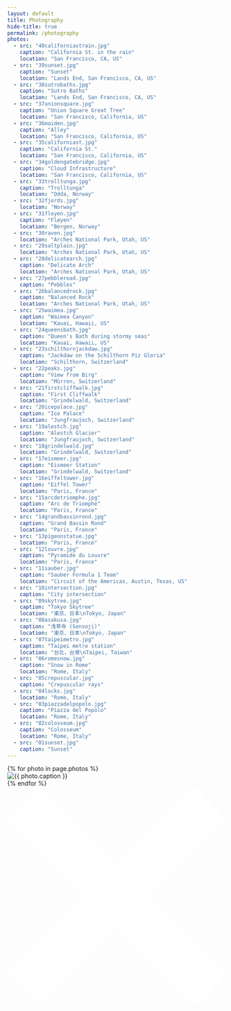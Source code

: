 ```yaml
---
layout: default
title: Photography
hide-title: true
permalink: /photography
photos:
  - src: "40californiastrain.jpg"
    caption: "California St. in the rain"
    location: "San Francisco, CA, US"
  - src: "39sunset.jpg"
    caption: "Sunset"
    location: "Lands End, San Francisco, CA, US"
  - src: "38sutrobaths.jpg"
    caption: "Sutro Baths"
    location: "Lands End, San Francisco, CA, US"
  - src: "37unionsquare.jpg"
    caption: "Union Square Great Tree"
    location: "San Francisco, California, US"
  - src: "36maiden.jpg"
    caption: "Alley"
    location: "San Francisco, California, US"
  - src: "35californiast.jpg"
    caption: "California St."
    location: "San Francisco, California, US"
  - src: "34goldengatebridge.jpg"
    caption: "Cloud Infrastructure"
    location: "San Francisco, California, US"
  - src: "33trolltunga.jpg"
    caption: "Trolltunga"
    location: "Odda, Norway"
  - src: "32fjords.jpg"
    location: "Norway"
  - src: "31floyen.jpg"
    caption: "Fløyen"
    location: "Bergen, Norway"
  - src: "30raven.jpg"
    location: "Arches National Park, Utah, US"
  - src: "29saltplain.jpg"
    location: "Arches National Park, Utah, US"
  - src: "28delicatearch.jpg"
    caption: "Delicate Arch"
    location: "Arches National Park, Utah, US"
  - src: "27pebbleroad.jpg"
    caption: "Pebbles"
  - src: "26balancedrock.jpg"
    caption: "Balanced Rock"
    location: "Arches National Park, Utah, US"
  - src: "25waimea.jpg"
    caption: "Waimea Canyon"
    location: "Kauai, Hawaii, US"
  - src: "24queensbath.jpg"
    caption: "Queen's Bath during stormy seas"
    location: "Kauai, Hawaii, US"
  - src: "23schilthornjackdaw.jpg"
    caption: "Jackdaw on the Schilthorn Piz Gloria"
    location: "Schilthorn, Switzerland"
  - src: "22peaks.jpg"
    caption: "View from Birg"
    location: "Mürren, Switzerland"
  - src: "21firstcliffwalk.jpg"
    caption: "First Cliffwalk"
    location: "Grindelwald, Switzerland"
  - src: "20icepalace.jpg"
    caption: "Ice Palace"
    location: "Jungfraujoch, Switzerland"
  - src: "19alestch.jpg"
    caption: "Alestch Glacier"
    location: "Jungfraujoch, Switzerland"
  - src: "18grindelwald.jpg"
    location: "Grindelwald, Switzerland"
  - src: "17eismeer.jpg"
    caption: "Eismeer Station"
    location: "Grindelwald, Switzerland"
  - src: "16eiffeltower.jpg"
    caption: "Eiffel Tower"
    location: "Paris, France"
  - src: "15arcdetriomphe.jpg"
    caption: "Arc de Triomphe"
    location: "Paris, France"
  - src: "14grandbassinrond.jpg"
    caption: "Grand Bassin Rond"
    location: "Paris, France"
  - src: "13pigeonstatue.jpg"
    location: "Paris, France"
  - src: "12louvre.jpg"
    caption: "Pyramide du Louvre"
    location: "Paris, France"
  - src: "11sauber.jpg"
    caption: "Sauber Formula 1 Team"
    location: "Circuit of the Americas, Austin, Texas, US"
  - src: "10intersection.jpg"
    caption: "City intersection"
  - src: "09skytree.jpg"
    caption: "Tokyo Skytree"
    location: "東京、日本\nTokyo, Japan"
  - src: "08asakusa.jpg"
    caption: "浅草寺 (Sensoji)"
    location: "東京、日本\nTokyo, Japan"
  - src: "07taipeimetro.jpg"
    caption: "Taipei metro station"
    location: "台北，台灣\nTaipei, Taiwan"
  - src: "06romesnow.jpg"
    caption: "Snow in Rome"
    location: "Rome, Italy"
  - src: "05crepuscular.jpg"
    caption: "Crepuscular rays"
  - src: "04locks.jpg"
    location: "Rome, Italy"
  - src: "03piazzadelpopolo.jpg"
    caption: "Piazza del Popolo"
    location: "Rome, Italy"
  - src: "02colosseum.jpg"
    caption: "Colosseum"
    location: "Rome, Italy"
  - src: "01sunset.jpg"
    caption: "Sunset"
---
```


<div class="grid" id="masonry">
  {% for photo in page.photos %}
    <div class="grid-item">
      <div class="content">
        <img id="{{ photo.src | split: "." | pop | join: "." }}" src="/assets/photography/thumbnails/{{ photo.src }}" full-src="/assets/photography/{{ photo.src }}" alt="{{ photo.caption }}" location="{{ photo.location }}"/>
      </div>
    </div>
  {% endfor %}
</div>

<div id="modal" class="modal">
  <svg id="modal-close" fill="white" viewBox="13.5 182.1094 166.2187 166.2186" width="100%" height="100%">
    <g>
      <path d="M179.7188 324.4219 L155.8125 348.3281 L96.6094 289.125 L37.4062 348.3281 L13.5 324.4219 L72.7031 265.2188 L13.5 206.0156 L37.4062 182.1094 L96.6094 241.3125 L155.8125 182.1094 L179.7188 206.0156 L120.5156 265.2188 L179.7188 324.4219 Z" stroke="none"/>
    </g>
  </svg>
  <div class="modal-inner">
    <div id="loading-spinner" class="loading-spinner" style="display: none">
      <div class="spinner-rect spinner-rect1"></div>
      <div class="spinner-rect spinner-rect2"></div>
      <div class="spinner-rect spinner-rect3"></div>
      <div class="spinner-rect spinner-rect4"></div>
      <div class="spinner-rect spinner-rect5"></div>
    </div>
    <div id="modal-image-wrapper" class="modal-image-wrapper">
      <div class="image-wrapper">
        <img id="modal-image" src="" alt=""/>
      </div>
      <div class="info">
        <div class="title">
          <div id="caption"></div>
          <div id="location"></div>
        </div>
        <div class="shot-info">
          <div class="camera-info">
            <div id="camera-model"></div>
            <div id="lens-model"></div>
          </div>
          <div class="image-info">
            <div id="aperture"></div>
            <div id="shutter-speed"></div>
            <div id="focal-length"></div>
            <div id="iso"></div>
          </div>
        </div>
      </div>
    </div>
  </div>
</div>

<script type="text/javascript" src="/assets/js/exif.js" async></script>
<script type="text/javascript" src="/assets/js/masonry.pkgd.min.js"></script>
<script type="text/javascript">
(function() {
  function getExifData(imageNode, cb) {
    EXIF.getData(imageNode, function() {
      var exifData = EXIF.getAllTags(this);
      cb(exifData);
    });
  }

  function hideSpinner() {
    document.getElementById('loading-spinner').style.display = "none";
  }

  function showSpinner() {
    document.getElementById('loading-spinner').style.display = "";
  }

  function hideModalImageWrapper() {
    document.getElementById('modal-image-wrapper').style.display = "none";
  }

  function showModalImageWrapper() {
    document.getElementById('modal-image-wrapper').style.display = "";
  }

  function getImageFromParams() {
    return decodeURI(window.location.search)
      .replace('?', '')
      .split('&')
      .map(param => param.split('='))
      .reduce((values, [ key, value ]) => {
          values[ key ] = value
          return values
          }, {})
      .i
  }

  function setImageInParams(img) {
    if (window.history.pushState) {
      var newUrl = window.location.origin + window.location.pathname + "?i=" + encodeURIComponent(img);
      window.history.pushState({path: newUrl}, '', newUrl);
    }
  }

  function clearParams() {
    if (window.history.pushState) {
      var newUrl = window.location.origin + window.location.pathname;
      window.history.pushState({path: newUrl}, '', newUrl);
    }
  }

  function openModalWithTargetImageNode(target) {
    setImageInParams(target.id);
    var modalImage = document.getElementById('modal-image');
    if (modalImage.getAttribute('src') != target.getAttribute('full-src')) {
      document.getElementById('caption').innerText = "";
      document.getElementById('location').innerText = "";
      document.getElementById('camera-model').innerText = ""
      document.getElementById('lens-model').innerText = ""
      document.getElementById('aperture').innerText = "";
      document.getElementById('focal-length').innerText = "";
      document.getElementById('iso').innerText = "";
      document.getElementById('shutter-speed').innerText = "";

      modalImage.setAttribute('src', target.getAttribute('full-src'));
      modalImage.setAttribute('alt', target.getAttribute('alt'));
      modalImage.exifdata = null;
    }
    document.getElementById('modal').className = "modal active";

    function onImageLoad() {
      getExifData(modalImage, function(exifData) {
        document.getElementById('caption').innerText = target.getAttribute('alt');
        document.getElementById('location').innerText = target.getAttribute('location');
        document.getElementById('camera-model').innerText = exifData.Model;
        if (exifData.LensModel == "EF-S18-135mm f/3.5-5.6 IS") {
          document.getElementById('lens-model').innerText = "Canon EF-S 18-135mm f/3.5-5.6 IS";
        } else if (exifData.LensModel) {
          document.getElementById('lens-model').innerText = exifData.LensModel;
        }
        document.getElementById('aperture').innerText = "f/" + Math.round(Math.pow(2, exifData.ApertureValue/2));
        document.getElementById('iso').innerText = "ISO " + Math.round(exifData.ISOSpeedRatings);
        document.getElementById('focal-length').innerText = Math.round(exifData.FocalLength) + "mm";

        var shutterSpeed = Math.pow(2, exifData.ShutterSpeedValue)
        var shutterSpeedText = "";
        if (shutterSpeed <= 1) {
          shutterSpeedText += Math.round((1/shutterSpeed) * 10) / 10;
        } else {
          shutterSpeedText += "1/" + Math.round(shutterSpeed);
        }
        shutterSpeedText += "s"
        document.getElementById('shutter-speed').innerText = shutterSpeedText;

        hideSpinner();
        showModalImageWrapper();
      });
      modalImage.removeEventListener('load', onImageLoad);
    }

    if (modalImage.complete) {
      hideSpinner();
      onImageLoad();
      showModalImageWrapper();
    } else {
      hideModalImageWrapper();
      modalImage.addEventListener('load', onImageLoad)
      showSpinner();
    }
  }

  document.getElementById('masonry').addEventListener('click', function(ev) {
    var target = ev.target;
    if (target.nodeName === "IMG") {
      openModalWithTargetImageNode(target);
    }
  });

  function closeModal() {
    document.getElementById('modal').className = "modal";
    clearParams();
  }

  document.getElementById('modal').addEventListener('click', function(ev) {
    if (ev.target.nodeName == "DIV" && ev.target.className == "modal-inner") {
      closeModal();
    }
  });

  var KEYCODE_MAP = {
    13: "ENTER",
    27: "ESC",
    32: "SPACE"
  };

  document.addEventListener('keyup', function(ev) {
    if (KEYCODE_MAP[ev.keyCode]) {
      closeModal();
    }
  });

  document.getElementById('modal-close').addEventListener('click', function(ev) {
    closeModal();
  });

  function initializeMasonry() {
    new Masonry( '#masonry', {
      columnWidth: '.grid-item',
      itemSelector: '.grid-item',
      percentPosition: true,
    });
  }

  window.onload = function() {
    initializeMasonry();

    var targetId = getImageFromParams();
    if (!targetId) {
      return;
    }

    var targetElement = document.getElementById(targetId);
    if (!targetElement || targetElement.nodeName !== "IMG") {
      clearParams();
      return;
    }

    openModalWithTargetImageNode(targetElement);
  }
})();
</script>
